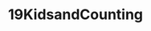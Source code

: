---
title: 19KidsandCounting
crosslinks:
- TLCchatter
- LittlePeopleBigWorld
- CountingOn
- BringingUpBates
- shittyrealitytv
- ABraThatFits
- casualiama
- Oviposition
---